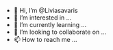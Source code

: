 - 👋 Hi, I’m @Liviasavaris
- 👀 I’m interested in ...
- 🌱 I’m currently learning ...
- 💞️ I’m looking to collaborate on ...
- 📫 How to reach me ...

<!---
Liviasavaris/Liviasavaris is a ✨ special ✨ repository because its `README.md` (this file) appears on your GitHub profile.
You can click the Preview link to take a look at your changes.
--->
